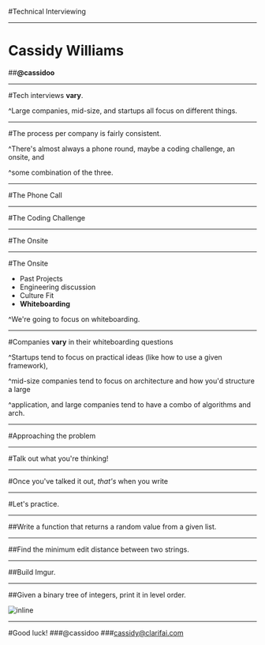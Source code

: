 #Technical Interviewing

---

# Cassidy Williams
##**@cassidoo**

---

#Tech interviews **vary**.

^Large companies, mid-size, and startups all focus on different things.

---

#The process per company is fairly consistent.

^There's almost always a phone round, maybe a coding challenge, an onsite, and

^some combination of the three.

---

#The Phone Call

---

#The Coding Challenge

---

#The Onsite

---

#The Onsite
- Past Projects
- Engineering discussion
- Culture Fit
- **Whiteboarding**

^We're going to focus on whiteboarding.

---

#Companies **vary** in their whiteboarding questions

^Startups tend to focus on practical ideas (like how to use a given framework),

^mid-size companies tend to focus on architecture and how you'd structure a large

^application, and large companies tend to have a combo of algorithms and arch.

---

#Approaching the problem

---

#Talk out what you're thinking!

---

#Once you've talked it out, *that's* when you write

---

#Let's practice.

---

##Write a function that returns a random value from a given list.

---

##Find the minimum edit distance between two strings.

---

##Build Imgur.

---

##Given a binary tree of integers, print it in level order.

![inline](http://www.ardendertat.com/wp-content/uploads/2011/11/binaryTree_2_kucuk.png)

---

#Good luck!
###@cassidoo
###cassidy@clarifai.com

